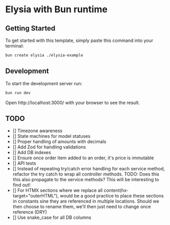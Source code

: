 # Elysia with Bun runtime

## Getting Started
To get started with this template, simply paste this command into your terminal:
```bash
bun create elysia ./elysia-example
```

## Development
To start the development server run:
```bash
bun run dev
```

Open http://localhost:3000/ with your browser to see the result.

## TODO
- [] Timezone awareness
- [] State machines for model statuses
- [] Proper handling of amounts with decimals
- [] Add Zod for handling validations
- [] Add DB indexes
- [] Ensure once order item added to an order, it's price is immutable
- [] API tests
- [] Instead of repeating try/catch error handling for each service method, refactor the try catch to wrap all controller methods. TODO: Does this this also propagate to the service methods? This will be interesting to find out!
- [] For HTMX sections where we replace all content(hx-target="outerHTML"), would be a good practice to place these sections in constants sine they are referenced in multiple locations. Should we then choose to rename them, we'll then just need to change once reference (DRY)
- [] Use snake_case for all DB columns
